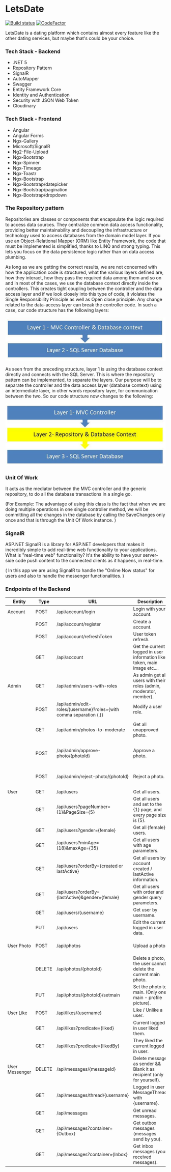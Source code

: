 # LetsDate

[![Build status](https://img.shields.io/github/workflow/status/alexalok/dotAPNS/Test)](https://github.com/NemesLaszlo/LetsDate/actions)
[![CodeFactor](https://www.codefactor.io/repository/github/nemeslaszlo/letsdate/badge)](https://www.codefactor.io/repository/github/nemeslaszlo/letsdate)

LetsDate is a dating platform which contains almost every feature like the other dating services, but maybe that's could be your choice.

### Tech Stack - Backend

- .NET 5
- Repository Pattern
- SignalR
- AutoMapper
- Swagger
- Entity Framework Core
- Identity and Authentication
- Security with JSON Web Token
- Cloudinary

### Tech Stack - Frontend

- Angular
- Angular Forms
- Ngx-Gallery
- Microsoft/SignalR
- Ng2-File-Upload
- Ngx-Bootstrap
- Ngx-Spinner
- Ngx-Timeago
- Ngx-Toastr
- Ngx-Bootstrap
- Ngx-Bootstrap/datepicker
- Ngx-Bootstrap/pagination
- Ngx-Bootstrap/dropdown

### The Repository pattern

Repositories are classes or components that encapsulate the logic required to access data sources. They centralize common data access functionality, providing better maintainability and decoupling the infrastructure or technology used to access databases from the domain model layer. If you use an Object-Relational Mapper (ORM) like Entity Framework, the code that must be implemented is simplified, thanks to LINQ and strong typing. This lets you focus on the data persistence logic rather than on data access plumbing.

As long as we are getting the correct results, we are not concerned with how the application code is structured, what the various layers defined are, how they interact, how they pass the required data among them and so on and in most of the cases, we use the database context directly inside the controllers. This creates tight coupling between the controller and the data access layer and if we look closely into this type of code, it violates the Single Responsibility Principle as well as Open close principle. Any change related to the data-access layer can break the controller code. In such a case, our code structure has the following layers:

![First code structure](images/1.jpg)

As seen from the preceding structure, layer 1 is using the database context directly and connects with the SQL Server. This is where the repository pattern can be implemented, to separate the layers. Our purpose will be to separate the controller and the data access layer (database context) using an intermediate layer, in other words repository layer, for communication between the two. So our code structure now changes to the following:

![Sec code structure](images/2.jpg)

### Unit Of Work

It acts as the mediator between the MVC controller and the generic repository, to do all the database transactions in a single go.

(For Example: The advantage of using this class is the fact that when we are doing multiple operations in one single controller method, we will be committing all the changes in the database by calling the SaveChanges only once and that is through the Unit Of Work instance. )

### SignalR

ASP.NET SignalR is a library for ASP.NET developers that makes it incredibly simple to add real-time web functionality to your applications. What is "real-time web" functionality? It's the ability to have your server-side code push content to the connected clients as it happens, in real-time.

( In this app we are using SignalR to handle the "Online Now status" for users and also to handle the messenger functionalities. )

### Endpoints of the Backend

| Entity         | Type   | URL                                                                | Description                                                               | Success                                                | Authorize                     |
| -------------- | ------ | ------------------------------------------------------------------ | ------------------------------------------------------------------------- | ------------------------------------------------------ | ----------------------------- |
| Account        | POST   | /api/account/login                                                 | Login with your account.                                                  | 200 OK                                                 | No                            |
|                | POST   | /api/account/register                                              | Create a account.                                                         | 200 OK                                                 | No                            |
|                | POST   | /api/account/refreshToken                                          | User token refresh.                                                       | 200 OK                                                 | Yes                           |
|                | GET    | /api/account                                                       | Get the current logged in user information like token, main image etc.... | 200 OK                                                 | Yes                           |
| Admin          | GET    | /api/admin/users-with-roles                                        | As admin get all users with their roles (admin, moderator, member).       | 200 OK                                                 | Yes & Admin role              |
|                | POST   | /api/admin/edit-roles/{username}?roles={with comma separation (,)} | Modify a user role.                                                       | 200 OK                                                 | Yes & Admin role              |
|                | GET    | /api/admin/photos-to-moderate                                      | Get all unapproved photo.                                                 | 200 OK                                                 | Yes & Moderator or Admin role |
|                | POST   | /api/admin/approve-photo/{photoId}                                 | Approve a photo.                                                          | 200 OK                                                 | Yes & Moderator or Admin role |
|                | POST   | /api/admin/reject-photo/{photoId}                                  | Reject a photo.                                                           | 200 OK                                                 | Yes & Moderator or Admin role |
| User           | GET    | /api/users                                                         | Get all users.                                                            | 200 OK                                                 | Yes                           |
|                | GET    | /api/users?pageNumber={1}&PageSize={5}                             | Get all users and set to the {1} page, and every page size is {5}.        | 200 OK                                                 | Yes                           |
|                | GET    | /api/users?gender={female}                                         | Get all {female} users.                                                   | 200 OK                                                 | Yes                           |
|                | GET    | /api/users?minAge={18}&maxAge={35}                                 | Get all users with age parameters.                                        | 200 OK                                                 | Yes                           |
|                | GET    | /api/users?orderBy={created or lastActive}                         | Get all users by account created / lastActive information.                | 200 OK                                                 | Yes                           |
|                | GET    | /api/users?orderBy={lastActive}&gender={female}                    | Get all users with order and gender query parameters.                     | 200 OK                                                 | Yes                           |
|                | GET    | /api/users/{username}                                              | Get user by username.                                                     | 200 OK                                                 | Yes                           |
|                | PUT    | /api/users                                                         | Edit the current logged in user data.                                     | 200 OK                                                 | Yes                           |
| User Photo     | POST   | /api/photos                                                        | Upload a photo.                                                           | 201 Created (location header to /api/users/{username}) | Yes                           |
|                | DELETE | /api/photos/{photoId}                                              | Delete a photo, the user cannot delete the current main photo.            | 200 OK                                                 | Yes                           |
|                | PUT    | /api/photos/{photoId}/setmain                                      | Set the photo to main. (Only one main - profile picture).                 | 200 OK                                                 | Yes                           |
| User Like      | POST   | /api/likes/{username}                                              | Like / Unlike a user.                                                     | 200 OK                                                 | Yes                           |
|                | GET    | /api/likes?predicate={liked}                                       | Current logged in user liked them.                                        | 200 OK                                                 | Yes                           |
|                | GET    | /api/likes?predicate={likedBy}                                     | They liked the current logged in user.                                    | 200 OK                                                 | Yes                           |
| User Messenger | DELETE | /api/messages/{messageId}                                          | Delete message as sender && Blank it as recipient (only for yourself).    | 200 OK                                                 | Yes                           |
|                | GET    | /api/messages/thread/{username}                                    | Logged in user MessageThread with {username}.                             | 200 OK                                                 | Yes                           |
|                | GET    | /api/messages                                                      | Get unread messages.                                                      | 200 OK                                                 | Yes                           |
|                | GET    | /api/messages?container={Outbox}                                   | Get outbox messages (messages send by you).                               | 200 OK                                                 | Yes                           |
|                | GET    | /api/messages?container={Inbox}                                    | Get inbox messages (your received messages).                              | 200 OK                                                 | Yes                           |
